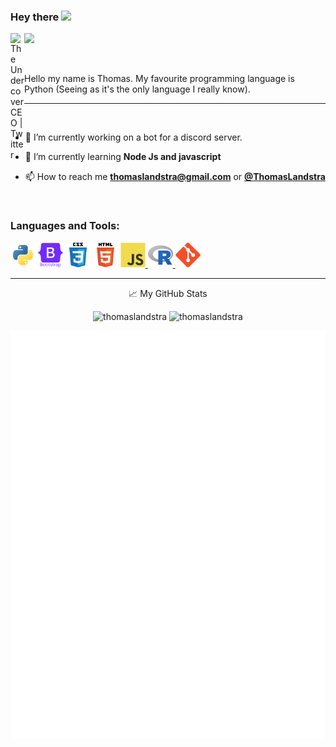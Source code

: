 ### Hey there <img src="https://media.giphy.com/media/hvRJCLFzcasrR4ia7z/giphy.gif" width="25px"/>
<a href="https://twitter.com/thomaslandstra"/>
  <img align="left" alt="The Undercover CEO | Twitter" width="22px" src="https://raw.githubusercontent.com/peterthehan/peterthehan/master/assets/twitter.svg"/>
</a>

![](https://visitor-badge.glitch.me/badge?page_id=theundercoverceo.theundercoverceo)

<br/>

Hello my name is Thomas. My favourite programming language is Python (Seeing as it's the only language I really know).

---

<br/>

- 🔭 I’m currently working on a bot for a discord server.

- 🌱 I’m currently learning **Node Js and javascript**

- 📫 How to reach me **thomaslandstra@gmail.com** or [**@ThomasLandstra**](https://twitter.com/thomaslandstra)

<br/>
<h3 align="left">Languages and Tools:</h3>
<a href="https://www.python.org" target="_blank"><img src="https://raw.githubusercontent.com/devicons/devicon/master/icons/python/python-original.svg" alt="python" width="40" height="40" /></a>
<a href="https://getbootstrap.com" target="_blank"><img src="https://raw.githubusercontent.com/devicons/devicon/master/icons/bootstrap/bootstrap-plain-wordmark.svg" alt="bootstrap" width="40" height="40" /></a>
<a href="https://www.w3schools.com/css/" target="_blank"><img src="https://raw.githubusercontent.com/devicons/devicon/master/icons/css3/css3-original-wordmark.svg" alt="css3" width="40" height="40" /></a>
<a href="https://www.w3.org/html/" target="_blank"><img src="https://raw.githubusercontent.com/devicons/devicon/master/icons/html5/html5-original-wordmark.svg" alt="html5" width="40" height="40" /></a>
<a href="https://developer.mozilla.org/en-US/docs/Web/JavaScript" target="_blank"><img src="https://raw.githubusercontent.com/devicons/devicon/master/icons/javascript/javascript-original.svg" alt="javascript" width="40" height="40" /> </a>
<a href="https://www.r-project.org/" target="_blank"><img src="https://raw.githubusercontent.com/devicons/devicon/master/icons/r/r-original.svg" alt="R lang" width="40" height="40" /> </a>
<a href="https://git-scm.com/" target="_blank"><img src="https://raw.githubusercontent.com/devicons/devicon/master/icons/git/git-original.svg" alt="javascript" width="40" height="40" /> </a>
<br/>

---

<p align="center"">📈 My GitHub Stats</p>
<p align="center"> <img src="https://github-readme-stats-nine-bay.vercel.app/api?username=ThomasLandstra&show_icons=true&theme=great-gatsby" alt="thomaslandstra"/> <img src="https://undercover-readme-streak-stats.herokuapp.com//?user=thomaslandstra&theme=great-gatsby" alt="thomaslandstra"/></p>
<p align="center"> <img src="https://github.com/thomaslandstra/thomaslandstra/blob/main/github-metrics.svg" alt="metrics"/>
